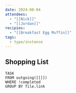 ```yaml
---
date: 2024-08-04
attendees:
  - "[[Nick]]"
  - "[[Jordan]]"
recipies:
  - "[[Breakfast Egg Muffin]]"
tags:
  - type/instance
---
```


## Shopping List
```dataview
TASK
FROM outgoing([[]])
WHERE !completed
GROUP BY file.link
```

